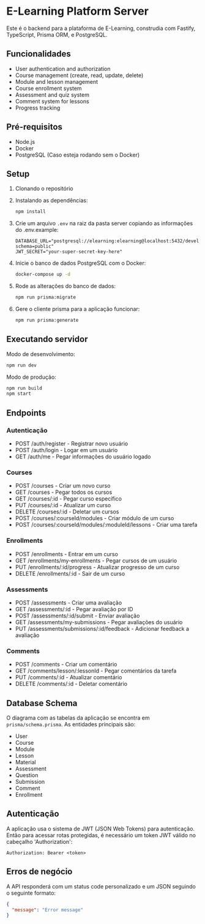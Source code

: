 # E-Learning Platform Server

Este é o backend para a plataforma de E-Learning, construdia com Fastify, TypeScript, Prisma ORM, e PostgreSQL.

## Funcionalidades

- User authentication and authorization
- Course management (create, read, update, delete)
- Module and lesson management
- Course enrollment system
- Assessment and quiz system
- Comment system for lessons
- Progress tracking

## Pré-requisitos

- Node.js
- Docker
- PostgreSQL (Caso esteja rodando sem o Docker)

## Setup

1. Clonando o repositório
2. Instalando as dependências:
   ```bash
   npm install
   ```

3. Crie um arquivo `.env` na raiz da pasta server copiando as informações do .env.example:
   ```
   DATABASE_URL="postgresql://elearning:elearning@localhost:5432/development?schema=public"
   JWT_SECRET="your-super-secret-key-here"
   ```

4. Inicie o banco de dados PostgreSQL com o Docker:
   ```bash
   docker-compose up -d
   ```

5. Rode as alterações do banco de dados:
   ```bash
   npm run prisma:migrate
   ```

6. Gere o cliente prisma para a aplicação funcionar:
   ```bash
   npm run prisma:generate
   ```

## Executando servidor

Modo de desenvolvimento:
```bash
npm run dev
```

Modo de produção:
```bash
npm run build
npm start
```

## Endpoints

### Autenticação
- POST /auth/register - Registrar novo usuário
- POST /auth/login - Logar em um usuário
- GET /auth/me - Pegar informações do usuário logado

### Courses
- POST /courses - Criar um novo curso
- GET /courses - Pegar todos os cursos
- GET /courses/:id - Pegar curso específico
- PUT /courses/:id - Atualizar um curso
- DELETE /courses/:id - Deletar um cursos
- POST /courses/:courseId/modules - Criar módulo de um curso
- POST /courses/:courseId/modules/:moduleId/lessons - Criar uma tarefa

### Enrollments
- POST /enrollments - Entrar em um curso
- GET /enrollments/my-enrollments - Pegar cursos de um usuário
- PUT /enrollments/:id/progress - Atualizar progresso de um curso
- DELETE /enrollments/:id - Sair de um curso

### Assessments
- POST /assessments - Criar uma avaliação
- GET /assessments/:id - Pegar avaliação por ID
- POST /assessments/:id/submit - Enviar avaliação
- GET /assessments/my-submissions - Pegar avaliações do usuário
- PUT /assessments/submissions/:id/feedback - Adicionar feedback a avaliação

### Comments
- POST /comments - Criar um comentário
- GET /comments/lesson/:lessonId - Pegar comentários da tarefa
- PUT /comments/:id - Atualizar comentário
- DELETE /comments/:id - Deletar comentário

## Database Schema

O diagrama com as tabelas da aplicação se encontra em `prisma/schema.prisma`.
As entidades principais são:

- User
- Course
- Module
- Lesson
- Material
- Assessment
- Question
- Submission
- Comment
- Enrollment

## Autenticação

A aplicação usa o sistema de JWT (JSON Web Tokens) para autenticação. Então para acessar rotas protegidas, é necessário um token JWT válido no cabeçalho 'Authorization':

```
Authorization: Bearer <token>
```

## Erros de negócio

A API responderá com um status code personalizado e um JSON seguindo o seguinte formato:

```json
{
  "message": "Error message"
}
```
